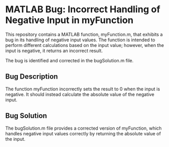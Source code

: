 # MATLAB Bug: Incorrect Handling of Negative Input in myFunction
This repository contains a MATLAB function, myFunction.m, that exhibits a bug in its handling of negative input values.  The function is intended to perform different calculations based on the input value; however, when the input is negative, it returns an incorrect result.

The bug is identified and corrected in the bugSolution.m file.

## Bug Description
The function myFunction incorrectly sets the result to 0 when the input is negative.  It should instead calculate the absolute value of the negative input.

## Bug Solution
The bugSolution.m file provides a corrected version of myFunction, which handles negative input values correctly by returning the absolute value of the input.
